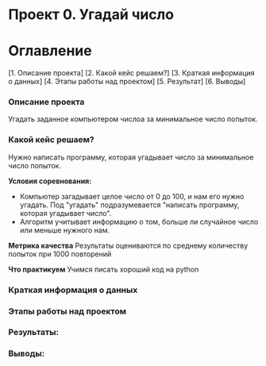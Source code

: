# Проект 0. Угадай число

# Оглавление
[1. Описание проекта]
[2. Какой кейс решаем?] 
[3. Краткая информация о данных]
[4. Этапы работы над проектом]
[5. Результат]
[6. Выводы]

### Описание проекта
Угадать заданное компьютером числоа за минимальное число попыток.

### Какой кейс решаем?
Нужно написать программу, которая угадывает число за минимальное число попыток.

**Условия соревнования:**
- Компьютер загадывает целое число от 0 до 100, и нам его нужно угадать. Под "угадать" подразумевается "написать программу, которая угадывает число".
- Алгоритм учитывает информацию о том, больше ли случайное число или меньше нужного нам.

**Метрика качества**
Результаты оцениваются по среднему количеству попыток при 1000 повторений

**Что практикуем**
Учимся писать хороший код на python

### Краткая информация о данных

### Этапы работы над проектом

### Результаты:

### Выводы: